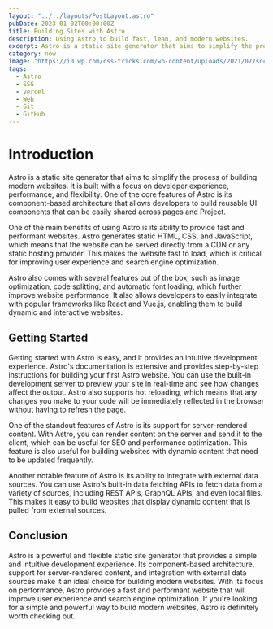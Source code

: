 ```yaml
---
layout: "../../layouts/PostLayout.astro"
pubDate: 2023-01-02T00:00:00Z
title: Building Sites with Astro
description: Using Astro to build fast, lean, and modern websites.
excerpt: Astro is a static site generator that aims to simplify the process of building modern websites. It is built with a focus on developer experience, performance, and flexibility.
category: now
image: "https://i0.wp.com/css-tricks.com/wp-content/uploads/2021/07/social.jpg?fit=2024%2C1012&ssl=1"
tags:
  - Astro
  - SSG
  - Vercel
  - Web
  - Git
  - GitHub
---
```


# Introduction

Astro is a static site generator that aims to simplify the process of building modern websites. It is built with a focus on developer experience, performance, and flexibility. One of the core features of Astro is its component-based architecture that allows developers to build reusable UI components that can be easily shared across pages and Project.

One of the main benefits of using Astro is its ability to provide fast and performant websites. Astro generates static HTML, CSS, and JavaScript, which means that the website can be served directly from a CDN or any static hosting provider. This makes the website fast to load, which is critical for improving user experience and search engine optimization.

Astro also comes with several features out of the box, such as image optimization, code splitting, and automatic font loading, which further improve website performance. It also allows developers to easily integrate with popular frameworks like React and Vue.js, enabling them to build dynamic and interactive websites.

## Getting Started

Getting started with Astro is easy, and it provides an intuitive development experience. Astro's documentation is extensive and provides step-by-step instructions for building your first Astro website. You can use the built-in development server to preview your site in real-time and see how changes affect the output. Astro also supports hot reloading, which means that any changes you make to your code will be immediately reflected in the browser without having to refresh the page.

One of the standout features of Astro is its support for server-rendered content. With Astro, you can render content on the server and send it to the client, which can be useful for SEO and performance optimization. This feature is also useful for building websites with dynamic content that need to be updated frequently.

Another notable feature of Astro is its ability to integrate with external data sources. You can use Astro's built-in data fetching APIs to fetch data from a variety of sources, including REST APIs, GraphQL APIs, and even local files. This makes it easy to build websites that display dynamic content that is pulled from external sources.

## Conclusion

Astro is a powerful and flexible static site generator that provides a simple and intuitive development experience. Its component-based architecture, support for server-rendered content, and integration with external data sources make it an ideal choice for building modern websites. With its focus on performance, Astro provides a fast and performant website that will improve user experience and search engine optimization. If you're looking for a simple and powerful way to build modern websites, Astro is definitely worth checking out.
